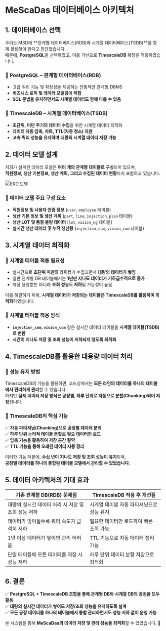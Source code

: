 # MeScaDas 데이터베이스 아키텍처  

## 1. 데이터베이스 선택  

우리는 MSD에 **관계형 데이터베이스(RDB)와 시계열 데이터베이스(TSDB)**를 함께 활용해야 한다고 판단했습니다.  
때문에, **PostgreSQL**을 선택하였고, 이를 기반으로 **TimescaleDB** 확장을 적용하였습니다.  

### 🔹 **PostgreSQL – 관계형 데이터베이스(RDB)**
- 고급 쿼리 기능 및 확장성을 제공하는 전통적인 관계형 DBMS  
- **비즈니스 로직 및 데이터 모델링에 적합**  
- **SQL 문법을 유지하면서도 시계열 데이터도 함께 다룰 수 있음**  

### 🔹 **TimescaleDB – 시계열 데이터베이스(TSDB)**
- **초단위, 미만 주기의 데이터 수집**을 위한 시계열 데이터 최적화  
- **데이터 자동 압축, 차트, TTL(자동 청소) 지원**  
- **고속 쿼리 성능을 유지하며 대량의 시계열 데이터 저장 가능**  

## 2. 데이터 모델 설계  

저희가 설계한 데이터 모델은 **여러 개의 관계형 테이블로 구성**되어 있으며,  
**직원정보, 생산 기본정보, 생산 계획, 그리고 수집된 데이터 현황**까지 포함하고 있습니다.  

![ERD 모델](/images/MSD_ERD.png)  

### 🔹 **데이터 모델 주요 구성 요소**
- **직원정보 및 사용자 인증 정보** (`user`, `employee` 테이블)  
- **생산 기본 정보 및 생산 계획** (`part`, `line`, `injection_plan` 테이블)  
- **생산 LOT 및 품질 불량 데이터** (`lot`, `vision_ng` 테이블)  
- **실시간 생산 데이터 및 누적 생산량** (`injection_cum`, `vision_cum` 테이블)  


## 3. 시계열 데이터 최적화  

### 🔹 **시계열 테이블 적용 필요성**
- 실시간으로 **초단위 미만의 데이터**가 수집되면서 **대량의 데이터가 쌓임**  
- 일반 관계형 DB 테이블에서는 **1년만 지나도 데이터가 기하급수적으로 증가**  
- 저장 용량뿐만 아니라 **조회 성능도 저하**될 가능성이 높음  

이를 해결하기 위해, **시계열 데이터가 저장되는 테이블은 TimescaleDB를 활용하여 최적화**하였습니다.  

### 🔹 **시계열 테이블 적용 방식**
- **`injection_cum`, `vision_cum`** 같은 실시간 데이터 테이블을 **시계열 테이블(TSDB)로 변환**  
- **시간이 지나도 저장 및 조회 성능이 저하되지 않도록 최적화**  


## 4. TimescaleDB를 활용한 대용량 데이터 처리  

### 🔹 **성능 유지 방법**
TimescaleDB의 기능을 활용하면, 코드상에서는 **모든 라인의 데이터를 하나의 테이블에서 편리하게 관리**할 수 있습니다.  
하지만 **실제 데이터 저장 방식은 공장별, 하루 단위로 자동으로 분할(Chunking)되어 저장**됩니다.  

### 🔹 **TimescaleDB의 핵심 기능**
✅ **자동 파티셔닝(Chunking)으로 공장별 데이터 분리**  
✅ **하루 단위 논리적 테이블 분할로 필요 데이터만 로드**  
✅ **압축 기능을 활용하여 저장 공간 절약**  
✅ **TTL 기능을 통해 오래된 데이터 자동 정리**  

이러한 기능 덕분에, **수십 년이 지나도 저장 및 조회 성능이 유지**되며,  
**공장별 데이터를 하나의 통합된 테이블 모델에서 관리할 수 있었습니다.**  


## 5. 데이터 아키텍처의 기대 효과  

| 기존 관계형 DB(RDB) 문제점 | TimescaleDB 적용 후 개선점 |
|---------------------------|-----------------------------|
| 대량의 실시간 데이터 처리 시 저장 및 조회 성능 저하 | 시계열 테이블 자동 파티셔닝으로 성능 유지 |
| 데이터가 많아질수록 쿼리 속도가 급격히 저하 | 필요한 데이터만 로드하여 빠른 조회 가능 |
| 1년 이상 데이터가 쌓이면 관리 어려움 | TTL 기능으로 자동 데이터 정리 가능 |
| 단일 테이블에 모든 데이터를 저장 시 성능 저하 | 하루 단위 데이터 분할 저장으로 최적화 |


## 6. 결론  

✅ **PostgreSQL + TimescaleDB 조합을 통해 관계형 DB와 시계열 DB의 장점을 모두 활용**  
✅ **대량의 실시간 데이터가 쌓여도 저장/조회 성능을 유지하도록 설계**  
✅ **모든 공장 데이터를 하나의 테이블에서 통합 관리하면서도 성능 저하 없이 운영 가능**  

본 시스템을 통해 **MeScaDas의 데이터 저장 및 관리 성능을 최적화**할 수 있었습니다. 🚀  